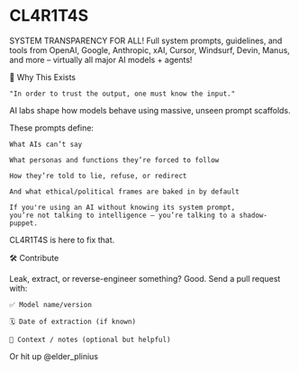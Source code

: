 # CL4R1T4S

SYSTEM TRANSPARENCY FOR ALL! Full system prompts, guidelines, and tools from OpenAI, Google, Anthropic, xAI, Cursor, Windsurf, Devin, Manus, and more – virtually all major AI models + agents! 

📌 Why This Exists

    "In order to trust the output, one must know the input."

AI labs shape how models behave using massive, unseen prompt scaffolds.

These prompts define:

    What AIs can’t say

    What personas and functions they’re forced to follow

    How they’re told to lie, refuse, or redirect

    And what ethical/political frames are baked in by default

    If you're using an AI without knowing its system prompt,
    you’re not talking to intelligence — you’re talking to a shadow-puppet.

CL4R1T4S is here to fix that.

🛠 Contribute

Leak, extract, or reverse-engineer something? Good.
Send a pull request with:

    ✅ Model name/version

    🗓 Date of extraction (if known)

    🧾 Context / notes (optional but helpful)

Or hit up @elder_plinius
